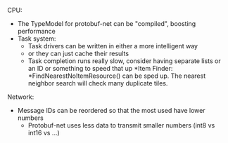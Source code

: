 CPU:

* The TypeModel for protobuf-net can be "compiled", boosting performance
* Task system:
	* Task drivers can be written in either a more intelligent way
	* or they can just cache their results
	* Task completion runs really slow, consider having separate lists or an ID or something to speed that up
*Item Finder:
	*FindNearestNoItemResource() can be sped up. The nearest neighbor search will check many duplicate tiles.

Network:

* Message IDs can be reordered so that the most used have lower numbers
	* Protobuf-net uses less data to transmit smaller numbers (int8 vs int16 vs ...)